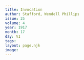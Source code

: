 ```yaml
---
title: Invocation
author: Stafford, Wendell Phillips
issue: 25
volume: 4
year: 1917
month: 17
day: VI
tags:
layout: page.njk
image:
---
```

